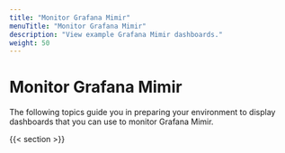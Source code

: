 ```yaml
---
title: "Monitor Grafana Mimir"
menuTitle: "Monitor Grafana Mimir"
description: "View example Grafana Mimir dashboards."
weight: 50
---
```


# Monitor Grafana Mimir

The following topics guide you in preparing your environment to display dashboards that you can use to monitor Grafana Mimir.

{{< section >}}
